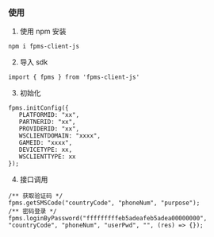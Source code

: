 ### 使用
1. 使用 npm 安装
```
npm i fpms-client-js
```
2. 导入 sdk
```
import { fpms } from 'fpms-client-js'
```
3. 初始化
```
fpms.initConfig({
   PLATFORMID: "xx",
   PARTNERID: "xx",
   PROVIDERID: "xx",
   WSCLIENTDOMAIN: "xxxx",
   GAMEID: "xxxx",
   DEVICETYPE: xx,
   WSCLIENTTYPE: xx
});
```

4. 接口调用
```
/** 获取验证码 */
fpms.getSMSCode("countryCode", "phoneNum", "purpose");
/** 密码登录 */
fpms.loginByPassword("fffffffffeb5adeafeb5adea00000000", "countryCode", "phoneNum", "userPwd", "", (res) => {});
```
